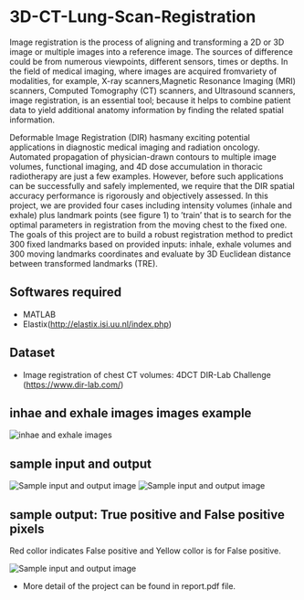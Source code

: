 # 3D-CT-Lung-Scan-Registration

Image registration is the process of aligning and transforming a 2D or 3D image or multiple images
into a reference image. The sources of difference could be from numerous viewpoints, different
sensors, times or depths. In the field of medical imaging, where images are acquired fromvariety
of modalities, for example, X-ray scanners,Magnetic Resonance Imaging (MRI) scanners, Computed
Tomography (CT) scanners, and Ultrasound scanners, image registration, is an essential tool; because
it helps to combine patient data to yield additional anatomy information by finding the related spatial
information.

Deformable Image Registration (DIR) hasmany exciting potential applications in diagnostic medical
imaging and radiation oncology. Automated propagation of physician-drawn contours to multiple
image volumes, functional imaging, and 4D dose accumulation in thoracic radiotherapy are just a few
examples. However, before such applications can be successfully and safely implemented, we require
that the DIR spatial accuracy performance is rigorously and objectively assessed.
In this project, we are provided four cases including intensity volumes (inhale and exhale) plus
landmark points (see figure 1) to ’train’ that is to search for the optimal parameters in registration from
the moving chest to the fixed one. The goals of this project are to build a robust registration method
to predict 300 fixed landmarks based on provided inputs: inhale, exhale volumes and 300 moving
landmarks coordinates and evaluate by 3D Euclidean distance between transformed landmarks
(TRE).

## Softwares required
* MATLAB
* Elastix(http://elastix.isi.uu.nl/index.php)

## Dataset
* Image registration of chest CT volumes: 4DCT DIR-Lab
Challenge (https://www.dir-lab.com/)

## inhae and exhale images images example

![](images/inhale.PNG "inhae and exhale images")

## sample input and output

![](images/Selection_026.png "Sample input and output image")
![](images/Selection_027.png "Sample input and output image")

## sample output: True positive and False positive pixels
Red collor indicates False positive and Yellow collor is for False positive.

![](images/Selection_028.png "Sample input and output image")


* More detail of the project can be found in report.pdf file.

